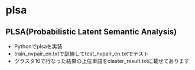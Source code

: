 # plsa

## PLSA(Probabilistic Latent Semantic Analysis)

 - Pythonでplsaを実装
 - train_nvpair_en.txtで訓練してtest_nvpair_en.txtでテスト
 - クラスタ10で行なった結果の上位単語をclaster_result.txtに載せてあります
